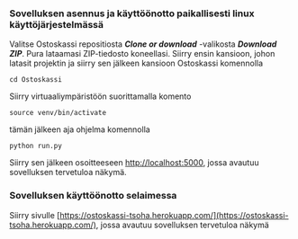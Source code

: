 ### Sovelluksen asennus ja käyttöönotto paikallisesti linux käyttöjärjestelmässä

Valitse Ostoskassi repositiosta **_Clone or download_** -valikosta **_Download ZIP_**.
Pura lataamasi ZIP-tiedosto koneellasi. Siirry ensin kansioon, johon latasit projektin ja siirry sen jälkeen kansioon Ostoskassi komennolla

`cd Ostoskassi`
 
Siirry virtuaaliympäristöön suorittamalla komento

`source venv/bin/activate`

tämän jälkeen aja ohjelma komennolla

`python run.py`

Siirry sen jälkeen osoitteeseen [http://localhost:5000](http://localhost:5000), jossa avautuu sovelluksen tervetuloa näkymä.

### Sovelluksen käyttöönotto selaimessa

Siirry sivulle [https://ostoskassi-tsoha.herokuapp.com/](https://ostoskassi-tsoha.herokuapp.com/), jossa avautuu sovelluksen tervetuloa näkymä
